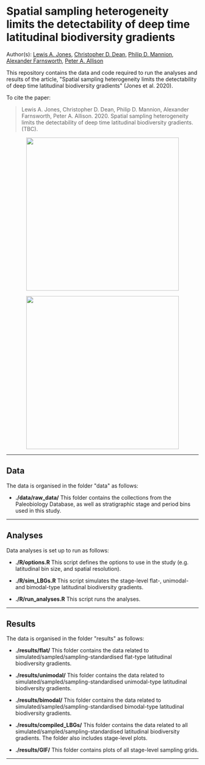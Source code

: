 # Spatial sampling heterogeneity limits the detectability of deep time latitudinal biodiversity gradients

Author(s): [Lewis A. Jones](mailto:l.jones16@imperial.ac.uk), [Christopher D. Dean](mailto:christopherdaviddean@gmail.com), [Philip D. Mannion](mailto:philipdmannion@gmail.com), [Alexander Farnsworth](mailto:alex.Farnsworth@bristol.ac.uk), [Peter A. Allison](mailto:p.a.allison@imperial.ac.uk)

This repository contains the data and code required to run the analyses and results of the article, "Spatial sampling heterogeneity limits the detectability of deep time latitudinal biodiversity gradients" (Jones et al. 2020). 

To cite the paper: 
> Lewis A. Jones, Christopher D. Dean, Philip D. Mannion, Alexander Farnsworth, Peter A. Allison. 2020. Spatial sampling heterogeneity limits the detectability of deep time latitudinal biodiversity gradients. (TBC).

<p align="center">
  <img src="https://github.com/LewisAJones/LBG_sim/blob/master/figures/paper_workflow.png" alt="" width="400"/>
</p>

<p align="center">
  <img src="https://github.com/LewisAJones/LBG_sim/blob/master/results/GIF/spatial_sampling.gif" alt="" width="400"/>
</p>

-------

## Data
The data is organised in the folder "data" as follows:

* **./data/raw_data/**
This folder contains the collections from the Paleobiology Database, as well as stratigraphic stage and period bins used in this study.

-------

## Analyses
Data analyses is set up to run as follows:

* **./R/options.R**
This script defines the options to use in the study (e.g. latitudinal bin size, and spatial resolution).

* **./R/sim_LBGs.R**
This script simulates the stage-level flat-, unimodal- and bimodal-type latitudinal biodiversity gradients.

* **./R/run_analyses.R**
This script runs the analyses.

-------

## Results
The data is organised in the folder "results" as follows:

* **./results/flat/**
This folder contains the data related to simulated/sampled/sampling-standardised flat-type latitudinal biodiversity gradients.

* **./results/unimodal/**
This folder contains the data related to simulated/sampled/sampling-standardised unimodal-type latitudinal biodiversity gradients.

* **./results/bimodal/**
This folder contains the data related to simulated/sampled/sampling-standardised bimodal-type latitudinal biodiversity gradients.

* **./results/compiled_LBGs/**
This folder contains the data related to all simulated/sampled/sampling-standardised latitudinal biodiversity gradients. The folder also includes stage-level plots.

* **./results/GIF/**
This folder contains plots of all stage-level sampling grids.

-------
